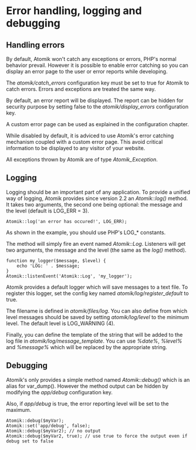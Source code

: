
# Error handling, logging and debugging

## Handling errors

By default, Atomik won't catch any exceptions or errors, PHP's normal behavior prevail. However it is possible
to enable error catching so you can display an error page to the user or error reports while developing.

The *atomik/catch\_errors* configuration key must be set to true for Atomik to catch errors. Errors
and exceptions are treated the same way.

By default, an error report will be displayed. The report can be hidden for security purpose by setting false to
the *atomik/display\_errors* configuration key.

A custom error page can be used as explained in the configuration chapter.
			
While disabled by default, it is adviced to use Atomik's error catching mechanism coupled with a custom error page.
This avoid critical information to be displayed to any visitor of your website.

All exceptions thrown by Atomik are of type *Atomik\_Exception*.
	
## Logging

Logging should be an important part of any application. To provide a unified way of logging, Atomik provides since
version 2.2 an *Atomik::log()* method. It takes two arguments, the second one being optional:
the message and the level (default is LOG\_ERR = 3).

    Atomik::log('an error has occured!', LOG_ERR);

As shown in the example, you should use PHP's LOG\_* constants.

The method will simply fire an event named *Atomik::Log*. Listeners will get two arguments, the message
and the level (the same as the *log()* method).

    function my_logger($message, $level) {
	    echo 'LOG: ' . $message;
    }
    Atomik::listenEvent('Atomik::Log', 'my_logger');

Atomik provides a default logger which will save messages to a text file. To register this logger, set
the config key named *atomik/log/register\_default* to true.

The filename is defined in *atomik/files/log*. You can also define from which level messages should
be saved by setting *atomik/log/level* to the minimum level. The default level is LOG\_WARNING (4).

Finally, you can define the template of the string that will be added to the log file in 
*atomik/log/message\_template*. You can use *%date%*, *%level%* and
*%message%* which will be replaced by the appropriate string.

## Debugging

Atomik's only provides a simple method named *Atomik::debug()* which 
is an alias for var\_dump(). However the method output can be hidden
by modifying the *app/debug* configuration key.

Also, if *app/debug* is true, the error reporting level will be set to the maximum.

    Atomik::debug($myVar);
    Atomik::set('app/debug', false);
    Atomik::debug($myVar2); // no output
    Atomik::debug($myVar2, true); // use true to force the output even if debug set to false

